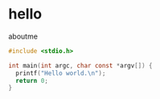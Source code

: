 # hello

aboutme

```c
#include <stdio.h>

int main(int argc, char const *argv[]) {
  printf("Hello world.\n");
  return 0;
}
```
